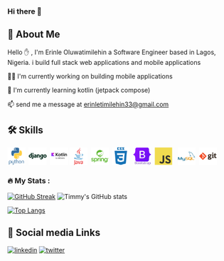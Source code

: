 ### Hi there 👋

<!--
**timmySpark/timmySpark** is a ✨ _special_ ✨ repository because its `README.md` (this file) appears on your GitHub profile.

Here are some ideas to get you started:

- 🔭 I’m currently working on ...
- 🌱 I’m currently learning ...
- 👯 I’m looking to collaborate on ...
- 🤔 I’m looking for help with ...
- 💬 Ask me about ...
- 📫 How to reach me: ...
- 😄 Pronouns: ...
- ⚡ Fun fact: ...
-->

## 🚀 About Me
Hello ✋ , I'm Erinle Oluwatimilehin a Software Engineer based in Lagos, Nigeria.
i build full stack web applications and mobile applications

👩‍💻 I'm currently working on building mobile applications

🧠 I'm currently learning kotlin (jetpack compose)

📫 send me a message at erinletimilehin33@gmail.com

## 🛠 Skills 
  <img src="https://github.com/devicons/devicon/blob/master/icons/python/python-original-wordmark.svg" title="Python" width="40" height="40"></div>&nbsp;
  <img src="https://github.com/devicons/devicon/blob/master/icons/django/django-plain-wordmark.svg" title="Django" width="40" height="40"></div>&nbsp;
  <img src="https://github.com/devicons/devicon/blob/master/icons/kotlin/kotlin-original-wordmark.svg" title="Kotlin" width="40" height="40"></div>
  <img src="https://github.com/devicons/devicon/blob/master/icons/java/java-original-wordmark.svg" title="Java" alt="Java" width="40" height="40"/>&nbsp;
  <img src="https://github.com/devicons/devicon/blob/master/icons/spring/spring-original-wordmark.svg" title="Spring" alt="Spring" width="40" height="40"/>&nbsp;
  <img src="https://github.com/devicons/devicon/blob/master/icons/css3/css3-plain-wordmark.svg"  title="CSS3" alt="CSS" width="40" height="40"/>&nbsp;
  <img src="https://github.com/devicons/devicon/blob/master/icons/bootstrap/bootstrap-original-wordmark.svg" title="Bootstrap" width="40" height="40"></div>&nbsp;
  <img src="https://github.com/devicons/devicon/blob/master/icons/javascript/javascript-original.svg" title="JavaScript" alt="JavaScript" width="40" height="40"/> &nbsp;
  <img src="https://github.com/devicons/devicon/blob/master/icons/mysql/mysql-original-wordmark.svg" title="MySQL"  alt="MySQL" width="40" height="40"/>&nbsp;
  <img src="https://github.com/devicons/devicon/blob/master/icons/git/git-original-wordmark.svg" title="Git" alt="Git" width="40" height="40"/>
 
 ### :fire: My Stats :
 [![GitHub Streak](https://streak-stats.demolab.com?user=timmySpark&theme=highcontrast)](https://git.io/streak-stats)
 ![Timmy's GitHub stats](https://github-readme-stats.vercel.app/api?username=timmySpark&show_icons=true&theme=vision-friendly-dark)
 
 [![Top Langs](https://github-readme-stats.vercel.app/api/top-langs/?username=timmySpark&layout=compact)](https://github.com/anuraghazra/github-readme-stats)
 

## 🔗 Social media Links
[![linkedin](https://img.shields.io/badge/linkedin-0A66C2?style=for-the-badge&logo=linkedin&logoColor=white)](https://www.linkedin.com/in/erinle-timilehin-2a241b1b0)
[![twitter](https://img.shields.io/badge/twitter-1DA1F2?style=for-the-badge&logo=twitter&logoColor=white)](https://twitter.com/timmy__spark)

